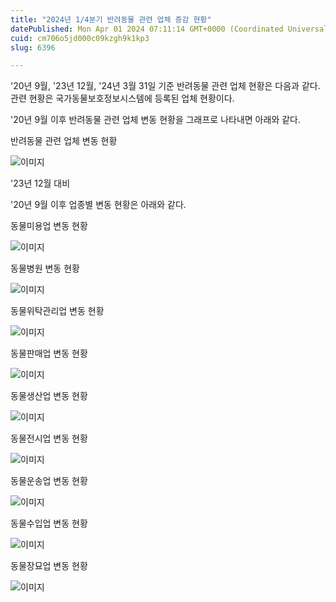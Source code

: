 ```yaml
---
title: "2024년 1/4분기 반려동물 관련 업체 증감 현황"
datePublished: Mon Apr 01 2024 07:11:14 GMT+0000 (Coordinated Universal Time)
cuid: cm706o5jd000c09kzgh9k1kp3
slug: 6396

---
```



'20년 9월, '23년 12월, '24년 3월 31일 기준 반려동물 관련 업체 현황은 다음과 같다. 관련 현황은 국가동물보호정보시스템에 등록된 업체 현황이다.

'20년 9월 이후 반려동물 관련 업체 변동 현황을 그래프로 나타내면 아래와 같다.

반려동물 관련 업체 변동 현황

![이미지](https://cdn.hashnode.com/res/hashnode/image/upload/v1739260276727/b5450c75-75df-48cf-a128-f906bcbe8814.png)

'23년 12월 대비

'20년 9월 이후 업종별 변동 현황은 아래와 같다.

동물미용업 변동 현황

![이미지](https://cdn.hashnode.com/res/hashnode/image/upload/v1739260278317/909745b2-e6e7-4e5a-8f77-1766365e5a28.png)

동물병원 변동 현황

![이미지](https://cdn.hashnode.com/res/hashnode/image/upload/v1739260279924/163250c5-7185-4584-a8b9-1a67f39029f1.png)

동물위탁관리업 변동 현황

![이미지](https://cdn.hashnode.com/res/hashnode/image/upload/v1739260281565/e462e916-5b83-4901-87c9-38891118bd21.png)

동물판매업 변동 현황

![이미지](https://cdn.hashnode.com/res/hashnode/image/upload/v1739260283240/7cc51aea-3ded-4248-9d8b-264c8021cae2.png)

동물생산업 변동 현황

![이미지](https://cdn.hashnode.com/res/hashnode/image/upload/v1739260284930/477c551c-d4c7-45a1-82e3-b08fd727ae16.png)

동물전시업 변동 현황

![이미지](https://cdn.hashnode.com/res/hashnode/image/upload/v1739260286353/9db1e633-1f9b-49f4-85ec-e2ade08280ef.png)

동물운송업 변동 현황

![이미지](https://cdn.hashnode.com/res/hashnode/image/upload/v1739260287442/58dc9921-e47b-4bed-beeb-4eb6cb95f741.png)

동물수입업 변동 현황

![이미지](https://cdn.hashnode.com/res/hashnode/image/upload/v1739260288780/9b24e7d7-1dc7-4c34-bdfe-45af62c70add.png)

동물장묘업 변동 현황

![이미지](https://cdn.hashnode.com/res/hashnode/image/upload/v1739260290031/87c1970b-124c-43b7-8f39-aba743b97180.png)